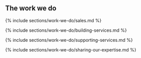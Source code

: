 ## The work we do

{% include sections/work-we-do/sales.md %}

{% include sections/work-we-do/building-services.md %}

{% include sections/work-we-do/supporting-services.md %}

{% include sections/work-we-do/sharing-our-expertise.md %}
